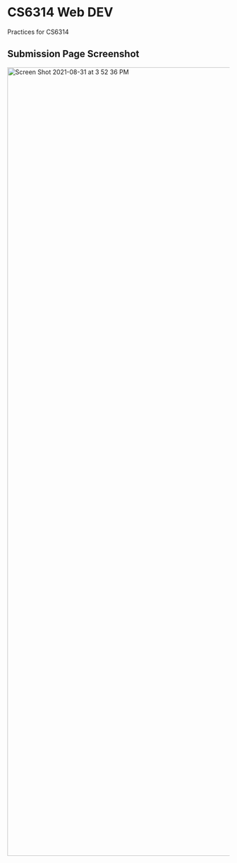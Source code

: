 # CS6314 Web DEV
 Practices for CS6314
 
 ## Submission Page Screenshot
 <img width="1788" alt="Screen Shot 2021-08-31 at 3 52 36 PM" src="https://user-images.githubusercontent.com/31196912/131574772-ea08dc1f-188a-4a5b-8da1-90cb18c8073c.png">

 
